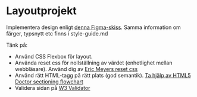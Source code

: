 # Layoutprojekt

Implementera design enligt [denna Figma-skiss](https://www.figma.com/file/WsY1W1f1CLvkhmyftbZu4U/webb1-layoutprojekt?node-id=0%3A760). Samma information om färger, typsnytt etc finns i style-guide.md


Tänk på:

- Använd CSS Flexbox för layout.
- Använda reset css för nollställning av värdet (enhetlighet mellan webbläsare). Använd dig av [Eric Meyers reset css](https://meyerweb.com/eric/tools/css/reset/)
- Använd rätt HTML-tagg på rätt plats (god semantik). [Ta hjälp av HTML5 Doctor sectioning flowchart](http://html5doctor.com/downloads/h5d-sectioning-flowchart.pdf)
- Validera sidan på [W3 Validator](https://validator.w3.org/)